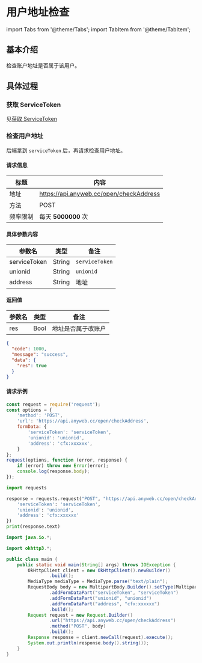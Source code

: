 # 用户地址检查

import Tabs from '@theme/Tabs'; import TabItem from '@theme/TabItem';

## 基本介绍

检查账户地址是否属于该用户。

## 具体过程

### 获取 ServiceToken

见[获取 ServiceToken](https://wiki.anyweb.cc/docs/Open/ServiceToken)

### 检查用户地址

后端拿到 `serviceToken` 后，再请求检查用户地址。

#### 请求信息

| 标题   | 内容                                      |
|------|-----------------------------------------|
| 地址   | https://api.anyweb.cc/open/checkAddress |
| 方法   | POST                                    |
| 频率限制 | 每天 **5000000** 次                        |

#### 具体参数内容

| 参数名          | 类型     | 备注                            |
|--------------|--------|-------------------------------|
| serviceToken | String | `serviceToken`                |
| unionid      | String | `unionid`                     |
| address      | String | 地址                            |

#### 返回值

| 参数名 | 类型   | 备注        |
|-----|------|-----------|
| res | Bool | 地址是否属于改账户 |

```json
{
  "code": 1000,
  "message": "success",
  "data": {
    "res": true
  }
}
```

#### 请求示例

<Tabs>
<TabItem value="js" label="Node">

```javascript
const request = require('request');
const options = {
    'method': 'POST',
    'url': 'https://api.anyweb.cc/open/checkAddress',
    formData: {
        'serviceToken': 'serviceToken',
        'unionid': 'unionid',
        'address': 'cfx:xxxxxx',
    }
};
request(options, function (error, response) {
    if (error) throw new Error(error);
    console.log(response.body);
});
```

</TabItem>
<TabItem value="py" label="Python">

```py
import requests

response = requests.request("POST", "https://api.anyweb.cc/open/checkAddress", data={
    'serviceToken': 'serviceToken',
    'unionid': 'unionid',
    'address': 'cfx:xxxxxx'
})
print(response.text)
```

</TabItem>
<TabItem value="java" label="Java">

```java
import java.io.*;

import okhttp3.*;

public class main {
    public static void main(String[] args) throws IOException {
        OkHttpClient client = new OkHttpClient().newBuilder()
                .build();
        MediaType mediaType = MediaType.parse("text/plain");
        RequestBody body = new MultipartBody.Builder().setType(MultipartBody.FORM)
                .addFormDataPart("serviceToken", "serviceToken")
                .addFormDataPart("unionid", "unionid")
                .addFormDataPart("address", "cfx:xxxxxx")
                .build();
        Request request = new Request.Builder()
                .url("https://api.anyweb.cc/open/checkAddress")
                .method("POST", body)
                .build();
        Response response = client.newCall(request).execute();
        System.out.println(response.body().string());
    }
}

```

</TabItem>
</Tabs>


